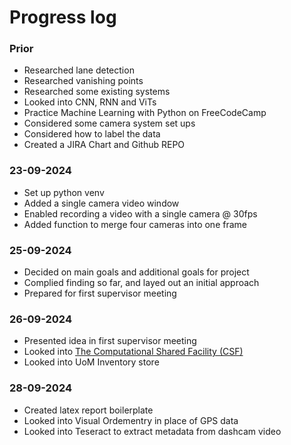 # Progress log
### Prior
- Researched lane detection
- Researched vanishing points
- Researched some existing systems
- Looked into CNN, RNN and ViTs
- Practice Machine Learning with Python on FreeCodeCamp
- Considered some camera system set ups
- Considered how to label the data
- Created a JIRA Chart and Github REPO

### 23-09-2024
- Set up python venv
- Added a single camera video window
- Enabled recording a video with a single camera @ 30fps
- Added function to merge four cameras into one frame

### 25-09-2024
- Decided on main goals and additional goals for project
- Complied finding so far, and layed out  an initial approach
- Prepared for first supervisor meeting
  
### 26-09-2024
- Presented idea in first supervisor meeting
- Looked into [The Computational Shared Facility (CSF)](https://research-it.manchester.ac.uk/services/the-computational-shared-facility-csf/)
- Looked into UoM Inventory store

### 28-09-2024
- Created latex report boilerplate
- Looked into Visual Ordementry in place of GPS data
- Looked into Teseract to extract metadata from dashcam video
